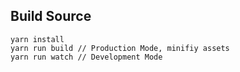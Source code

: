 ## Build Source

```
yarn install
yarn run build // Production Mode, minifiy assets
yarn run watch // Development Mode
```
